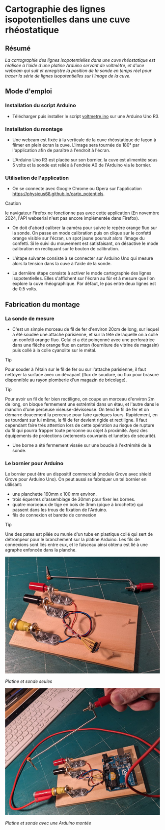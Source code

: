 # Cartographie des lignes isopotentielles dans une cuve rhéostatique

## Résumé

_La cartographie des lignes isopotentielles dans une cuve rhéostatique est réalisée à l'aide d'une platine Arduino servant de voltmètre, et d'une webcam qui suit et enregistre la position de la sonde en temps réel pour tracer la série de lignes isopotentielles sur l'image de la cuve._ 

## Mode d'emploi

### Installation du script Arduino 

- Télécharger puis installer le script [voltmetre.ino](https://github.com/physicus68/carto_potentiels/blob/main/arduino/voltmetre/voltmetre.ino) sur une Arduino Uno R3.

### Installation du montage
- Une webcam est fixée à la verticale de la cuve rhéostatique de façon à filmer en plein écran la cuve. L'image sera tournée de 180° par l'application afin de paraître à l'endroit à l'écran.

- L'Arduino Uno R3 est placée sur son bornier, la cuve est alimentée sous 5 volts et la sonde est reliée à l'endrée A0 de l'Arduino via le bornier.
  
### Utilisation de l'application
- On se connecte avec Google Chrome ou Opera sur l'application https://physicus68.github.io/carto_potentiels.

> [!CAUTION]
> le navigateur Firefox ne fonctionne pas avec cette application (En novembre 2024, l'API webserial n'est pas encore implémentée dans Firefox).

- On doit d'abord calibrer la caméra pour suivre le repère orange fluo sur la sonde. On passe en mode calibration puis on clique sur le confetti orange visible sur l'écran, un spot jaune poursuit alors l'image du confetti. Si le suivi du mouvement est satisfaisant, on désactive le mode calibration en recliquant sur le bouton de calibration.

- L'étape suivante consiste à se connecter sur Arduino Uno qui mesure alors la tension dans la cuve à l'aide de la sonde.

- La dernière étape consiste à activer le mode cartographie des lignes isopotentielles. Elles s'affichent sur l'écran au fûr et à mesure que l'on explore la cuve rhéographique. Par défaut, le pas entre deux lignes est de 0.5 volts.

## Fabrication du montage

### La sonde de mesure

- C'est un simple morceau de fil de fer d'environ 20cm de long, sur lequel a été soudée une attache parisienne, et sur la tête de laquelle on a collé un confetti orange fluo. Celui ci a été poinçonné avec une perforatrice dans une flêche orange fluo en carton (fourniture de vitrine de magasin) puis collé à la colle cyanolite sur le métal.

> [!TIP]
> Pour souder à l'étain sur le fil de fer ou sur l'attache parisienne, il faut nettoyer la surface avec un décapant (flux de soudure, ou flux pour brasure disponnible au rayon plomberie d'un magazin de bricolage). 

> [!TIP]
> Pour avoir un fil de fer bien rectiligne, on coupe un morceau d'environ 2m de long, on bloque fermement une extrémité dans un étau, et l'autre dans le mandrin d'une perceuse viseuse-dévisseuse. On tend le fil de fer et on démarre doucement la perceuse  pour faire quelques tours. Rapidement, en se tourdant sur lui même, le fil de fer devient rigide et rectiligne. Il faut cependant faire très attention lors de cette opération au risque de rupture du fil qui pourra frapper toute personne ou objet à proximité. Ayez des équipements de protections (vetements couvrants et lunettes de sécurité).


- Une borne a été fermement vissée sur une boucle à l'extrémité de la sonde.

### Le bornier pour Arduino

Le bornier peut être un dispositif commercial (module Grove avec shield Grove pour Arduino Uno). On peut aussi se fabriquer un tel bornier en utilisant:

- une planchette 160mm x 100 mm environ.
- trois équerres d'assemblage de 30mm pour fixer les bornes.
- quatre morceaux de tige en bois de 3mm (pique à brochette) qui passent dans les trous de fixation de l'Arduino.
- fils de connexion et barette de connexion

> [!TIP]
> Une des pates est pliée ou munie d'un tube en plastique collé qui sert de détrompeur pour le branchement sur la platine Arduino. Les fils de connexions sont liés entre eux, et le faisceau ainsi obtenu est lié à une agraphe enfoncée dans la planche.
  
![Platine et sonde seules](photos/platine_seule.jpg)

*Platine et sonde seules*

![Platine et sonde avec une Arduino montée](photos/platine_avec_arduino.jpg)

*Platine et sonde avec une Arduino montée*
 


